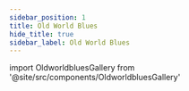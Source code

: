 ```yaml
---
sidebar_position: 1
title: Old World Blues
hide_title: true
sidebar_label: Old World Blues
---
```


import OldworldbluesGallery from '@site/src/components/OldworldbluesGallery'

<OldworldbluesGallery />

